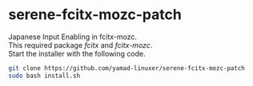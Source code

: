 # serene-fcitx-mozc-patch
Japanese Input Enabling in fcitx-mozc.<br>
This required package *fcitx* and *fcitx-mozc*.<br>
Start the installer with the following code.<br>

```bash
git clone https://github.com/yamad-linuxer/serene-fcitx-mozc-patch
sudo bash install.sh
```
